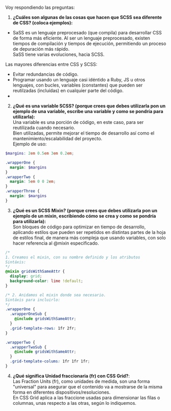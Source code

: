 Voy respondiendo las preguntas:  

1. **¿Cuáles son algunas de las cosas que hacen que SCSS sea diferente de CSS? (coloca ejemplos):**  
* SaSS es un lenguaje preprocesado (que compila) para desarrollar CSS de forma más eficiente. Al ser un lenguaje preprocesado, existen tiempos de compilación y tiempos de ejecución, permitiendo un proceso de depuración más rápido.  
SaSS tiene varias evoluciones, hacia SCSS.

Las mayores diferencias entre CSS y SCSS:
- Evitar redundancias de código.
- Programar usando un lenguaje casi idéntido a Ruby, JS u otros lenguajes, con bucles, variables (constantes) que pueden ser reutilzadas (incluídas) en cualquier parte del código.
- 


2. **¿Qué es una variable SCSS? (porque crees que debes utilizarla pon un ejemplo de una variable, escribe una variable y como se pondría para utilizarla):**  
Una variable es una porción de código, en este caso, para ser reutilizada cuando necesario.  
Bien utilizadas, permite mejorar el tiempo de desarrollo así como el mantenimiento/escalabilidad del proyecto.  
Ejemplo de uso:  
```scss
$margins: 2em 0.5em 3em 0.2em;

.wrapperOne {
  margin: $margins
}
.wrapperTwo {
  margin: 5em 0 0 2em;
}
.wrapperThree {
  margin: $margins
}
```


3. **¿Qué es un SCSS Mixin? (porque crees que debes utilizarla pon un ejemplo de un mixin, escribiendo cómo se crea y como se pondría para utilizarla):**  
Son bloques de código para optimizar en tiempo de desarrollo, aplicando estilos que pueden ser repetidos en distintas partes de la hoja de estilos final, de manera más compleja que usando variables, con solo hacer referencia al @mixin especificado.

```scss
/*
1. Creamos el mixin, con su nombre definido y los atributos
Sintáxis:
*/
@mixin gridsWithSameAttr {
  display: grid;
  background-color: lime !default;
}

/* 2. Anidamos el mixin donde sea necesario.
Sintáxis para incluirlo:
*/
.wrapperOne {
  .wrapperOneSub {
    @include gridsWithSameAttr;
  }
  .grid-template-rows: 1fr 2fr;
}

.wrapperTwo {
  .wrapperTwoSub {
    @include gridsWithSameAttr;
  }
  .grid-template-colums: 1fr 1fr 1fr;
}
```
  
4. **¿Qué significa Unidad fraccionaria (fr) con CSS Grid?**:  
Las Fraction Units (fr), como unidades de medida, son una forma "universal" para asegurar que el contenido va a mostrarse de la misma forma en diferentes dispositivos/resoluciones.  
En CSS Grid aplica a las fraccione usadas para dimensionar las filas o columnas, unas respecto a las otras, según lo indiquemos.  
